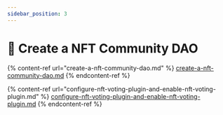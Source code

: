 ```yaml
---
sidebar_position: 3
---
```


# 🎨 Create a NFT Community DAO

{% content-ref url="create-a-nft-community-dao.md" %}
[create-a-nft-community-dao.md](create-a-nft-community-dao.md)
{% endcontent-ref %}

{% content-ref url="configure-nft-voting-plugin-and-enable-nft-voting-plugin.md" %}
[configure-nft-voting-plugin-and-enable-nft-voting-plugin.md](configure-nft-voting-plugin-and-enable-nft-voting-plugin.md)
{% endcontent-ref %}
